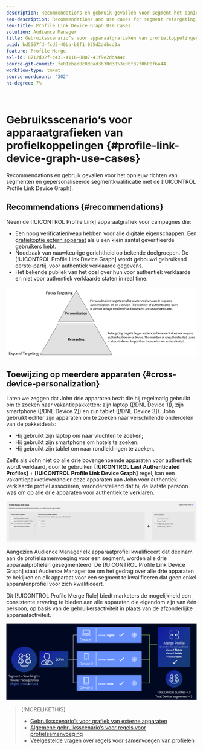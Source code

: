 ```yaml
---
description: Recommendations en gebruik gevallen voor segment het opnieuw richten en gepersonaliseerde segmentkwalificatie met de het apparatengrafiek van de Verbinding van het Profiel.
seo-description: Recommendations and use cases for segment retargeting and personalized segment qualification with the Profile Link device graph.
seo-title: Profile Link Device Graph Use Cases
solution: Audience Manager
title: Gebruiksscenario’s voor apparaatgrafieken van profielkoppelingen
uuid: bd5567fd-fcd5-40ba-b6f1-035d2ddbcd3a
feature: Profile Merge
exl-id: 8712d02f-c431-4116-8807-41f9e2dda44c
source-git-commit: fe01ebac8c0d0ad3630d3853e0bf32f0b00f6a44
workflow-type: tm+mt
source-wordcount: '302'
ht-degree: 7%

---
```


# Gebruiksscenario’s voor apparaatgrafieken van profielkoppelingen {#profile-link-device-graph-use-cases}

Recommendations en gebruik gevallen voor het opnieuw richten van segmenten en gepersonaliseerde segmentkwalificatie met de [!UICONTROL Profile Link Device Graph].

## Recommendations {#recommendations}

Neem de [!UICONTROL Profile Link] apparaatgrafiek voor campagnes die:

* Een hoog verificatieniveau hebben voor alle digitale eigenschappen. Een [grafiekoptie extern apparaat](merge-rule-definitions.md#device-options) als u een klein aantal geverifieerde gebruikers hebt.
* Noodzaak van nauwkeurige gerichtheid op bekende doelgroepen. De [!UICONTROL Profile Link Device Graph] wordt gebouwd gebruikend eerste-partij, voor authentiek verklaarde gegevens.
* Het bekende publiek van het doel over hun voor authentiek verklaarde en niet voor authentiek verklaarde staten in real time.

![](assets/merge-rule-triangle2.png)

## Toewijzing op meerdere apparaten {#cross-device-personalization}

Laten we zeggen dat John drie apparaten bezit die hij regelmatig gebruikt om te zoeken naar vakantiepakketten: zijn laptop ([!DNL Device 1]), zijn smartphone ([!DNL Device 2]) en zijn tablet ([!DNL Device 3]). John gebruikt echter zijn apparaten om te zoeken naar verschillende onderdelen van de pakketdeals:

* Hij gebruikt zijn laptop om naar vluchten te zoeken;
* Hij gebruikt zijn smartphone om hotels te zoeken.
* Hij gebruikt zijn tablet om naar rondleidingen te zoeken.

Zelfs als John niet op alle drie bovengenoemde apparaten voor authentiek wordt verklaard, door te gebruiken **[!UICONTROL Last Authenticated Profiles]** + **[!UICONTROL Profile Link Device Graph]** regel, kan een vakantiepakketleverancier deze apparaten aan John voor authentiek verklaarde profiel associëren, veronderstellend dat hij de laatste persoon was om op alle drie apparaten voor authentiek te verklaren.

![last-device-graph](assets/last-device-graph.png)

Aangezien Audience Manager elk apparaatprofiel kwalificeert dat deelnam aan de profielsamenvoeging voor een segment, worden alle drie apparaatprofielen gesegmenteerd. De [!UICONTROL Profile Link Device Graph] staat Audience Manager toe om het gedrag over alle drie apparaten te bekijken en elk apparaat voor een segment te kwalificeren dat geen enkel apparatenprofiel voor zich kwalificeert.

Dit [!UICONTROL Profile Merge Rule] biedt marketers de mogelijkheid een consistente ervaring te bieden aan alle apparaten die eigendom zijn van één persoon, op basis van de gebruikersactiviteit in plaats van de afzonderlijke apparaatactiviteit.

![interdevice-personalisatie](assets/cross-device-personalization.png)

>[!MORELIKETHIS]
>
>* [Gebruiksscenario’s voor grafiek van externe apparaten](external-graph-use-cases.md)
>* [Algemene gebruiksscenario’s voor regels voor profielsamenvoeging](merge-rule-targeting-options.md)
>* [Veelgestelde vragen over regels voor samenvoegen van profielen](../../faq/faq-profile-merge.md)

